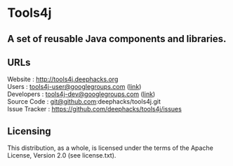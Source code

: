 # Tools4j
## A set of reusable Java components and libraries.

## URLs


Website         : http://tools4j.deephacks.org  
Users           : tools4j-user@googlegroups.com ([link](http://groups.google.com/group/tools4j-user))  
Developers      : tools4j-dev@googlegroups.com ([link](http://groups.google.com/group/tools4j-dev))  
Source Code     : git@github.com:deephacks/tools4j.git  
Issue Tracker   : https://github.com/deephacks/tools4j/issues  


## Licensing

This distribution, as a whole, is licensed under the terms of the Apache License, Version 2.0 (see license.txt).